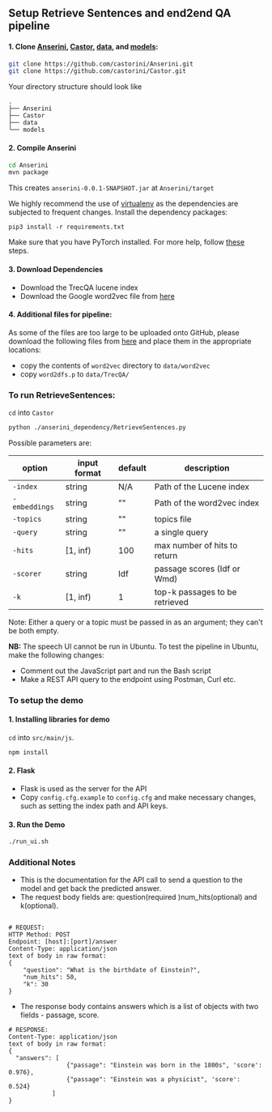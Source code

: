 ## Setup Retrieve Sentences and end2end QA pipeline

#### 1. Clone [Anserini](https://github.com/castorini/Anserini.git), [Castor](https://github.com/castorini/Castor.git), [data](https://github.com/castorini/data.git), and [models](https://github.com/castorini/models.git):
```bash
git clone https://github.com/castorini/Anserini.git
git clone https://github.com/castorini/Castor.git
```

Your directory structure should look like
```
.
├── Anserini
├── Castor
├── data
└── models
```

#### 2. Compile Anserini

```bash
cd Anserini
mvn package
``` 

This creates `anserini-0.0.1-SNAPSHOT.jar` at `Anserini/target`

We highly recommend the use of [virtualenv](https://virtualenv.pypa.io/en/stable/) as the dependencies
are subjected to frequent changes.
Install the dependency packages:

```
pip3 install -r requirements.txt
```
Make sure that you have PyTorch installed. For more help, follow [these](https://github.com/castorini/Castor) steps.

#### 3. Download Dependencies
- Download the TrecQA lucene index
- Download the Google word2vec file from [here](https://drive.google.com/drive/folders/0B2u_nClt6NbzNWJkWExmaklYNTA?usp=sharing)

#### 4. Additional files for pipeline:
As some of the files are too large to be uploaded onto GitHub, please download the following files from
[here](https://drive.google.com/drive/folders/0B2u_nClt6NbzNm1LdjlwUFdzQVE?usp=sharing) and place them
in the appropriate locations:

- copy the contents of `word2vec` directory to `data/word2vec`
- copy `word2dfs.p` to `data/TrecQA/`

### To run RetrieveSentences:
`cd` into `Castor`
```bash
python ./anserini_dependency/RetrieveSentences.py
```

Possible parameters are: 

| option         | input format | default | description |
|----------------|--------------|---------|-------------|
| `-index`   | string      | N/A     | Path of the Lucene index            |
| `-embeddings`   | string       | ""     | Path of the word2vec index            |
| `-topics`   | string       | ""     | topics file            |
| `-query`   | string       | ""     | a single query            |
| `-hits`   | [1, inf)       | 100     | max number of hits to return            |
| `-scorer`   | string       | Idf     | passage scores (Idf or Wmd)            |
| `-k`   | [1, inf)       | 1     | top-k passages to be retrieved            |
  
Note: Either a query or a topic must be passed in as an argument; they can't be both empty.


__NB:__  The speech UI cannot be run in Ubuntu. To test the pipeline in Ubuntu, make the following changes:
- Comment out the JavaScript part and run the Bash script
- Make a REST API query to the endpoint using Postman, Curl etc.

### To setup the demo

#### 1. Installing libraries for demo

`cd` into `src/main/js`.

```sh
npm install
```

#### 2. Flask

- Flask is used as the server for the API
- Copy `config.cfg.example` to `config.cfg` and make necessary changes, such as setting the index path and API keys.


#### 3. Run the Demo

```sh
./run_ui.sh
```

### Additional Notes
- This is the documentation for the API call to send a question to the model and get back the predicted answer.
- The request body fields are: question(required )num_hits(optional) and k(optional).
```

# REQUEST:
HTTP Method: POST
Endpoint: [host]:[port]/answer
Content-Type: application/json
text of body in raw format:
{
    "question": "What is the birthdate of Einstein?",
    "num_hits": 50,
    "k": 30
}
```

- The response body contains answers which is a list of objects with two fields - passage, score.
```
# RESPONSE:
Content-Type: application/json
text of body in raw format:
{
  "answers": [
                {"passage": "Einstein was born in the 1800s", 'score': 0.976},
                {"passage": "Einstein was a physicist", 'score': 0.524}
            ]
}
```
